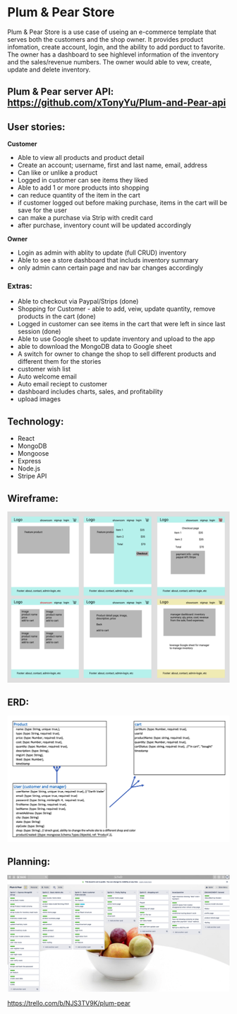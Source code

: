 # Plum & Pear Store

Plum & Pear Store is a use case of useing an e-commerce template that serves both the customers and the shop owner.  It provides product infomation, create account, login, and the ability to add porduct to favorite.  The owner has a dashboard to see highlevel information of the inventory and the sales/revenue numbers.  The owner would able to vew, create, update and delete inventory.

## Plum & Pear server API: https://github.com/xTonyYu/Plum-and-Pear-api

## User stories:

**Customer**
- Able to view all products and product detail
- Create an account; username, first and last name, email, address
- Can like or unlike a product
- Logged in customer can see items they liked
- Able to add 1 or more products into shopping
- can reduce quantity of the item in the cart
- if customer logged out before making purchase, items in the cart will be save for the user
- can make a purchase via Strip with credit card
- after purchase, inventory count will be updated accordingly

**Owner**
- Login as admin with ablity to update (full CRUD) inventory
- Able to see a store dashboard that includs inventory summary
- only admin cann certain page and nav bar changes accordingly

### Extras:

- Able to checkout via Paypal/Strips (done)
- Shopping for Customer - able to add, veiw, update quantity, remove products in the cart (done)
- Logged in customer can see items in the cart that were left in since last session (done)
- Able to use Google sheet to update inventory and upload to the app
- able to download the MongoDB data to Google sheet
- A switch for owner to change the shop to sell different products and different them for the stories
- customer wish list
- Auto welcome email
- Auto email reciept to customer
- dashboard includes charts, sales, and profitability
- upload images

## Technology: 

- React
- MongoDB
- Mongoose
- Express
- Node.js
- Stripe API

## Wireframe:

![wireframe](./asset/Wireframe.png)

## ERD:

![ERD](./asset/ERD.png)

## Planning:

![planning](./asset/trello-planning.png)

https://trello.com/b/NJS3TV9K/plum-pear
